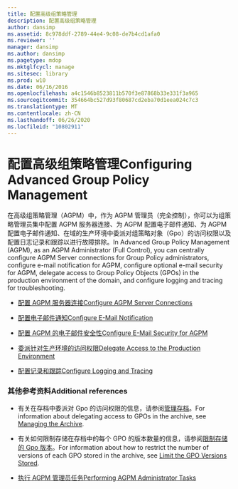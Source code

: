 ```yaml
---
title: 配置高级组策略管理
description: 配置高级组策略管理
author: dansimp
ms.assetid: 8c978ddf-2789-44e4-9c08-de7b4cd1afa0
ms.reviewer: ''
manager: dansimp
ms.author: dansimp
ms.pagetype: mdop
ms.mktglfcycl: manage
ms.sitesec: library
ms.prod: w10
ms.date: 06/16/2016
ms.openlocfilehash: a4c1546b8523811b570f3e87868b33e331f3a965
ms.sourcegitcommit: 354664bc527d93f80687cd2eba70d1eea024c7c3
ms.translationtype: MT
ms.contentlocale: zh-CN
ms.lasthandoff: 06/26/2020
ms.locfileid: "10802911"
---
```

# <span data-ttu-id="8dd00-103">配置高级组策略管理</span><span class="sxs-lookup"><span data-stu-id="8dd00-103">Configuring Advanced Group Policy Management</span></span>


<span data-ttu-id="8dd00-104">在高级组策略管理（AGPM）中，作为 AGPM 管理员（完全控制），你可以为组策略管理员集中配置 AGPM 服务器连接、为 AGPM 配置电子邮件通知、为 AGPM 配置电子邮件通知、在域的生产环境中委派对组策略对象（Gpo）的访问权限以及配置日志记录和跟踪以进行故障排除。</span><span class="sxs-lookup"><span data-stu-id="8dd00-104">In Advanced Group Policy Management (AGPM), as an AGPM Administrator (Full Control), you can centrally configure AGPM Server connections for Group Policy administrators, configure e-mail notification for AGPM, configure optional e-mail security for AGPM, delegate access to Group Policy Objects (GPOs) in the production environment of the domain, and configure logging and tracing for troubleshooting.</span></span>

-   [<span data-ttu-id="8dd00-105">配置 AGPM 服务器连接</span><span class="sxs-lookup"><span data-stu-id="8dd00-105">Configure AGPM Server Connections</span></span>](configure-agpm-server-connections-agpm40.md)

-   [<span data-ttu-id="8dd00-106">配置电子邮件通知</span><span class="sxs-lookup"><span data-stu-id="8dd00-106">Configure E-Mail Notification</span></span>](configure-e-mail-notification-agpm40.md)

-   [<span data-ttu-id="8dd00-107">配置 AGPM 的电子邮件安全性</span><span class="sxs-lookup"><span data-stu-id="8dd00-107">Configure E-Mail Security for AGPM</span></span>](configure-e-mail-security-for-agpm-agpm40.md)

-   [<span data-ttu-id="8dd00-108">委派针对生产环境的访问权限</span><span class="sxs-lookup"><span data-stu-id="8dd00-108">Delegate Access to the Production Environment</span></span>](delegate-access-to-the-production-environment-agpm40.md)

-   [<span data-ttu-id="8dd00-109">配置记录和跟踪</span><span class="sxs-lookup"><span data-stu-id="8dd00-109">Configure Logging and Tracing</span></span>](configure-logging-and-tracing-agpm40.md)

### <span data-ttu-id="8dd00-110">其他参考资料</span><span class="sxs-lookup"><span data-stu-id="8dd00-110">Additional references</span></span>

-   <span data-ttu-id="8dd00-111">有关在存档中委派对 Gpo 的访问权限的信息，请参阅[管理存档](managing-the-archive-agpm40.md)。</span><span class="sxs-lookup"><span data-stu-id="8dd00-111">For information about delegating access to GPOs in the archive, see [Managing the Archive](managing-the-archive-agpm40.md).</span></span>

-   <span data-ttu-id="8dd00-112">有关如何限制存储在存档中的每个 GPO 的版本数量的信息，请参阅[限制存储的 Gpo 版本](limit-the-gpo-versions-stored-agpm40.md)。</span><span class="sxs-lookup"><span data-stu-id="8dd00-112">For information about how to restrict the number of versions of each GPO stored in the archive, see [Limit the GPO Versions Stored](limit-the-gpo-versions-stored-agpm40.md).</span></span>

-   [<span data-ttu-id="8dd00-113">执行 AGPM 管理员任务</span><span class="sxs-lookup"><span data-stu-id="8dd00-113">Performing AGPM Administrator Tasks</span></span>](performing-agpm-administrator-tasks-agpm40.md)

 

 






